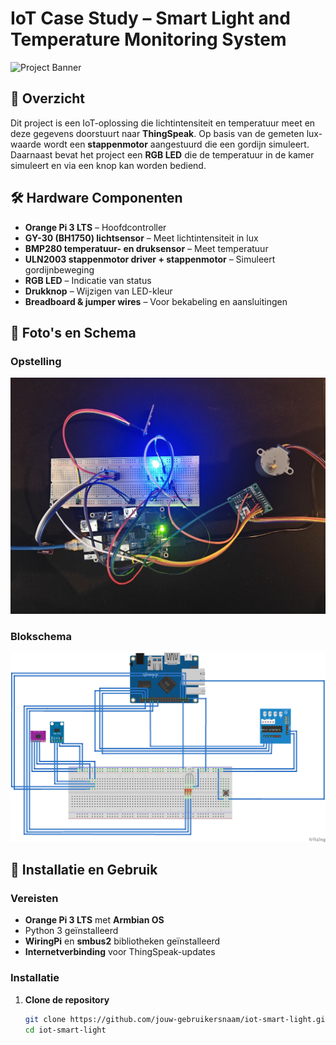 # IoT Case Study – Smart Light and Temperature Monitoring System

![Project Banner](./images/project-banner.png)

## 📌 Overzicht
Dit project is een IoT-oplossing die lichtintensiteit en temperatuur meet en deze gegevens doorstuurt naar **ThingSpeak**. Op basis van de gemeten lux-waarde wordt een **stappenmotor** aangestuurd die een gordijn simuleert. Daarnaast bevat het project een **RGB LED** die de temperatuur in de kamer simuleert en via een knop kan worden bediend.

## 🛠️ Hardware Componenten
- **Orange Pi 3 LTS** – Hoofdcontroller
- **GY-30 (BH1750) lichtsensor** – Meet lichtintensiteit in lux
- **BMP280 temperatuur- en druksensor** – Meet temperatuur
- **ULN2003 stappenmotor driver + stappenmotor** – Simuleert gordijnbeweging
- **RGB LED** – Indicatie van status
- **Drukknop** – Wijzigen van LED-kleur
- **Breadboard & jumper wires** – Voor bekabeling en aansluitingen

## 📸 Foto's en Schema
### Opstelling
![Breadboard](breadboard.jpg)

### Blokschema
![Circuit Diagram](Diagram.png)

## 🚀 Installatie en Gebruik
### Vereisten
- **Orange Pi 3 LTS** met **Armbian OS**
- Python 3 geïnstalleerd
- **WiringPi** en **smbus2** bibliotheken geïnstalleerd
- **Internetverbinding** voor ThingSpeak-updates

### Installatie
1. **Clone de repository**
   ```sh
   git clone https://github.com/jouw-gebruikersnaam/iot-smart-light.git
   cd iot-smart-light
